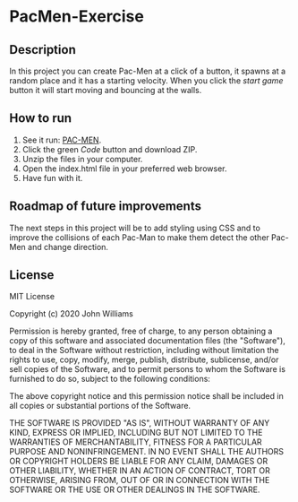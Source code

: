 # PacMen-Exercise

## Description

In this project you can create Pac-Men at a click of a button, it spawns at a random place and it has a starting velocity. When you click the *start game* button it will start moving and bouncing at the walls.

## How to run

1. See it run: <a href="https://enriqueparra33.github.io/PacMen-Exercise/">PAC-MEN</a>.
2. Click the green *Code* button and download ZIP.
3. Unzip the files in your computer. 
4. Open the index.html file in your preferred web browser.
5. Have fun with it.

## Roadmap of future improvements

The next steps in this project will be to add styling using CSS and to improve the collisions of each Pac-Man to make them detect the other Pac-Men and change direction.

## License

MIT License

Copyright (c) 2020 John Williams

Permission is hereby granted, free of charge, to any person obtaining a copy of this software and associated documentation files (the "Software"), to deal in the Software without restriction, including without limitation the rights to use, copy, modify, merge, publish, distribute, sublicense, and/or sell copies of the Software, and to permit persons to whom the Software is furnished to do so, subject to the following conditions:

The above copyright notice and this permission notice shall be included in all copies or substantial portions of the Software.

THE SOFTWARE IS PROVIDED "AS IS", WITHOUT WARRANTY OF ANY KIND, EXPRESS OR IMPLIED, INCLUDING BUT NOT LIMITED TO THE WARRANTIES OF MERCHANTABILITY, FITNESS FOR A PARTICULAR PURPOSE AND NONINFRINGEMENT. IN NO EVENT SHALL THE AUTHORS OR COPYRIGHT HOLDERS BE LIABLE FOR ANY CLAIM, DAMAGES OR OTHER LIABILITY, WHETHER IN AN ACTION OF CONTRACT, TORT OR OTHERWISE, ARISING FROM, OUT OF OR IN CONNECTION WITH THE SOFTWARE OR THE USE OR OTHER DEALINGS IN THE SOFTWARE.
